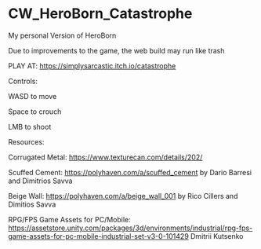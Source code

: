 # CW_HeroBorn_Catastrophe
My personal Version of HeroBorn

Due to improvements to the game, the web build may run like trash

PLAY AT: https://simplysarcastic.itch.io/catastrophe

Controls:

WASD to move

Space to crouch

LMB to shoot


Resources:

Corrugated Metal: https://www.texturecan.com/details/202/

Scuffed Cement: https://polyhaven.com/a/scuffed_cement by Dario Barresi and Dimitrios Savva

Beige Wall: https://polyhaven.com/a/beige_wall_001 by Rico Cillers and Dimitios Savva

RPG/FPS Game Assets for PC/Mobile: https://assetstore.unity.com/packages/3d/environments/industrial/rpg-fps-game-assets-for-pc-mobile-industrial-set-v3-0-101429 Dmitrii Kutsenko
